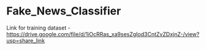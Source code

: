 # Fake_News_Classifier

Link for training dataset - https://drive.google.com/file/d/1iOcRRas_xa9sesZgIod3CntZvZDxjnZ-/view?usp=share_link
